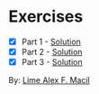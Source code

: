 # Exercises

- [x] Part 1 - [Solution](part-1.md)
- [x] Part 2 - [Solution](part-2.md)
- [x] Part 3 - [Solution](part-3.md)

By: [Lime Alex F. Macil](lime.macil@smc.pshs.edu.ph)
